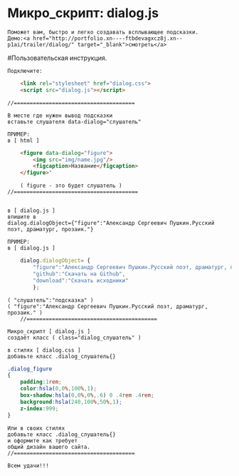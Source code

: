 # Микро_скрипт: dialog.js

	Поможет вам, быстро и легко создавать всплывающее подсказки.
	Демо:<a href="http://portfolio.xn----ftbdevagxcz8j.xn--p1ai/trailer/dialog/" target="_blank">смотреть</a>
	
#Пользовательская инструкция.

	Подключите:
```html
	<link rel="stylesheet" href="dialog.css">
	<script src="dialog.js"></script>
````
	//======================================

	В месте где нужен вывод подсказки 
	вставьте слушателя data-dialog="слушатель"
	
	ПРИМЕР:
	в [ html ]
```html
	<figure data-dialog="figure">
		<img src="img/name.jpg"/>
		<figcaption>Название</figcaption>
	</figure>'
```` 
		( figure - это будет слушатель )
	//=======================================
	
	
	в [ dialog.js ] 
	впишите в 
	dialog.dialogObject={"figure":"Александр Сергеевич Пушкин.Русский поэт, драматург, прозаик."}
	
	ПРИМЕР:
	в [ dialog.js ]
```js
	dialog.dialogObject= {
		"figure":"Александр Сергеевич Пушкин.Русский поэт, драматург, прозаик.",
		"github":"Скачать на Github",
		"download":"Скачать исходники"
		};
```` 
	( "слушатель":"подсказка" )
	( "figure":"Александр Сергеевич Пушкин.Русский поэт, драматург, прозаик." )
        //=========================================
	
	Микро_скрипт [ dialog.js ]
	создаёт класс ( class="dialog_слушатель" )
	
	в стилях [ dialog.css ]
	добавьте класс .dialog_слушатель{}
	
```css
.dialog_figure
{
	padding:1rem; 
	color:hsla(0,0%,100%,1);
	box-shadow:hsla(0,0%,0%,.6) 0 .4rem .4rem;
	background:hsla(240,100%,50%,1);
	z-index:999;
}
```` 
	Или в своих стилях
	добавьте класс .dialog_слушатель{}
	и оформите как требует 
	общий дизайн вашего сайта.
	//======================================
	
	Всем удачи!!!
